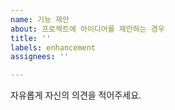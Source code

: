 ```yaml
---
name: 기능 제안
about: 프로젝트에 아이디어를 제안하는 경우
title: ''
labels: enhancement
assignees: ''

---
```


자유롭게 자신의 의견을 적어주세요.
